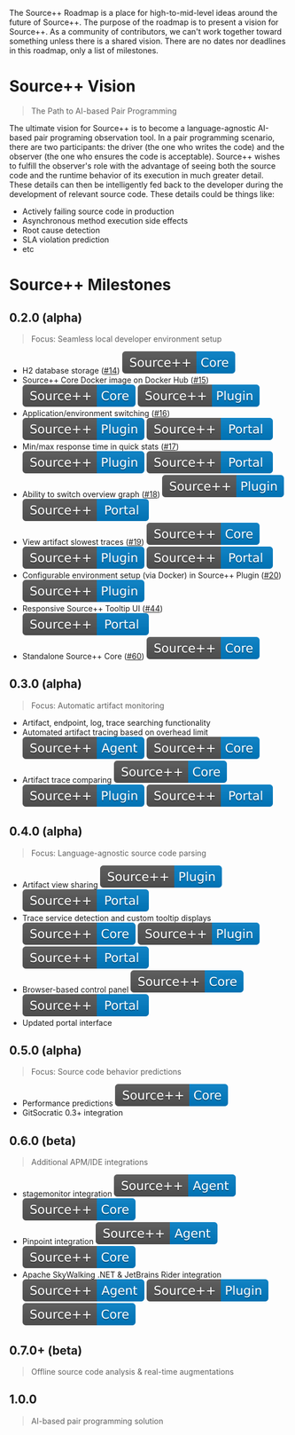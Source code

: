 The Source++ Roadmap is a place for high-to-mid-level ideas around the future of Source++.
The purpose of the roadmap is to present a vision for Source++.
As a community of contributors, we can't work together toward something unless there is a shared vision. There are no dates nor deadlines in this roadmap, only a list of milestones.

# Source++ Vision

> The Path to AI-based Pair Programming

The ultimate vision for Source++ is to become a language-agnostic AI-based pair programing observation tool. In a pair programming scenario, there are two participants: the driver (the one who writes the code) and the observer (the one who ensures the code is acceptable). Source++ wishes to fulfill the observer's role with the advantage of seeing both the source code and the runtime behavior of its execution in much greater detail. These details can then be intelligently fed back to the developer during the development of relevant source code. These details could be things like:

- Actively failing source code in production
- Asynchronous method execution side effects
- Root cause detection
- SLA violation prediction
- etc

# Source++ Milestones

## 0.2.0 (alpha)

> Focus: Seamless local developer environment setup

 - H2 database storage ([#14](https://github.com/sourceplusplus/Assistant/issues/14)) ![](../../images/roadmap/Source++-Core-blue.svg)
 - Source++ Core Docker image on Docker Hub ([#15](https://github.com/sourceplusplus/Assistant/issues/15)) ![](../../images/roadmap/Source++-Core-blue.svg) ![](../../images/roadmap/Source++-Plugin-blue.svg)
 - Application/environment switching ([#16](https://github.com/sourceplusplus/Assistant/issues/16)) ![](../../images/roadmap/Source++-Plugin-blue.svg) ![](../../images/roadmap/Source++-Portal-blue.svg)
 - Min/max response time in quick stats ([#17](https://github.com/sourceplusplus/Assistant/issues/17)) ![](../../images/roadmap/Source++-Plugin-blue.svg) ![](../../images/roadmap/Source++-Portal-blue.svg)
 - Ability to switch overview graph ([#18](https://github.com/sourceplusplus/Assistant/issues/18)) ![](../../images/roadmap/Source++-Plugin-blue.svg) ![](../../images/roadmap/Source++-Portal-blue.svg)
 - View artifact slowest traces ([#19](https://github.com/sourceplusplus/Assistant/issues/19)) ![](../../images/roadmap/Source++-Core-blue.svg) ![](../../images/roadmap/Source++-Plugin-blue.svg) ![](../../images/roadmap/Source++-Portal-blue.svg)
 - Configurable environment setup (via Docker) in Source++ Plugin ([#20](https://github.com/sourceplusplus/Assistant/issues/20)) ![](../../images/roadmap/Source++-Plugin-blue.svg)
 - Responsive Source++ Tooltip UI ([#44](https://github.com/CodeBrig/Source/issues/44)) ![](../../images/roadmap/Source++-Portal-blue.svg)
 - Standalone Source++ Core ([#60](https://github.com/CodeBrig/Source/issues/60)) ![](../../images/roadmap/Source++-Core-blue.svg)

## 0.3.0 (alpha)

> Focus: Automatic artifact monitoring

 - Artifact, endpoint, log, trace searching functionality
 - Automated artifact tracing based on overhead limit ![](../../images/roadmap/Source++-Agent-blue.svg) ![](../../images/roadmap/Source++-Core-blue.svg)
 - Artifact trace comparing ![](../../images/roadmap/Source++-Core-blue.svg) ![](../../images/roadmap/Source++-Plugin-blue.svg) ![](../../images/roadmap/Source++-Portal-blue.svg)
 
## 0.4.0 (alpha)

> Focus: Language-agnostic source code parsing

 - Artifact view sharing ![](../../images/roadmap/Source++-Plugin-blue.svg) ![](../../images/roadmap/Source++-Portal-blue.svg)
 - Trace service detection and custom tooltip displays ![](../../images/roadmap/Source++-Core-blue.svg) ![](../../images/roadmap/Source++-Plugin-blue.svg) ![](../../images/roadmap/Source++-Portal-blue.svg)
 - Browser-based control panel ![](../../images/roadmap/Source++-Core-blue.svg) ![](../../images/roadmap/Source++-Portal-blue.svg)
 - Updated portal interface

## 0.5.0 (alpha)

> Focus: Source code behavior predictions

 - Performance predictions ![](../../images/roadmap/Source++-Core-blue.svg)
 - GitSocratic 0.3+ integration

## 0.6.0 (beta)

> Additional APM/IDE integrations

 - stagemonitor integration ![](../../images/roadmap/Source++-Agent-blue.svg) ![](../../images/roadmap/Source++-Core-blue.svg)
 - Pinpoint integration ![](../../images/roadmap/Source++-Agent-blue.svg) ![](../../images/roadmap/Source++-Core-blue.svg)
 - Apache SkyWalking .NET & JetBrains Rider integration ![](../../images/roadmap/Source++-Agent-blue.svg) ![](../../images/roadmap/Source++-Plugin-blue.svg) ![](../../images/roadmap/Source++-Core-blue.svg)

## 0.7.0+ (beta)

> Offline source code analysis & real-time augmentations

## 1.0.0

> AI-based pair programming solution
